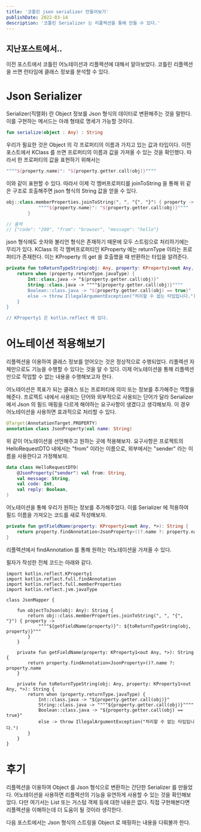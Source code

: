 ```yaml
---
title: '코틀린 json serializer 만들어보기'
publishDate: 2022-03-14
description: '코틀린 Serializer 는 리플렉션을 통해 만들 수 있다.'
---
```


## 지난포스트에서..

이전 포스트에서 코틀린 어노테이션과 리플렉션에 대해서 알아보았다.
코틀린 리플렉션을 쓰면 런타임에 클래스 정보를 분석할 수 있다.

# Json Serializer

Serializer(직렬화) 란 Object 정보를 Json 형식의 데이터로 변환해주는 것을 말한다.
이를 구현하는 메서드는 아래 형태로 명세가 가능할 것이다.

```kotlin
fun serialize(object : Any) : String
```

우리가 필요한 것은 Object 의 각 프로퍼티의 이름과 가지고 있는 값과 타입이다. 이전 포스트에서 KClass 를 쓰면 프로퍼티의 이름과 값을 가져올 수 있는 것을 확인했다.
따라서 한 프로퍼티의 값을 표현하기 위해서는

```kotlin
""""${property.name}": "${property.getter.call(obj)}""""
```

이와 같이 표현할 수 있다.
따라서 이제 각 멤버프로퍼티를 joinToString 을 통해 위 같은 구조로 호출해주면 json 형식의 String 값을 얻을 수 있다.

```kotlin
obj::class.memberProperties.joinToString(", ", "{", "}") { property ->
            """"${property.name}": "${property.getter.call(obj)}""""
        }

// 출력
// {"code": "200", "from": "browser", "message": "hello"}
```

json 형식에도 숫자와 불리언 형식은 존재하기 때문에 모두 스트링으로 처리하기에는 무리가 있다.
KClass 의 각 멤버프로퍼티인 KProperty 에는 returnType 이라는 프로퍼티가 존재한다. 이는 KProperty 의 get 을 호출했을 때 반환하는 타입을 알려준다.

```kotlin
private fun toReturnTypeString(obj: Any, property: KProperty1<out Any, *>): String {
    return when (property.returnType.javaType) {
        Int::class.java -> "${property.getter.call(obj)}"
        String::class.java -> """"${property.getter.call(obj)}""""
        Boolean::class.java -> "${property.getter.call(obj) == true}"
        else -> throw IllegalArgumentException("처리할 수 없는 타입입니다.")
    }
}

// KProperty1 은 kotlin.reflect 에 있다.
```

# 어노테이션 적용해보기

리플렉션을 이용하여 클래스 정보를 얻어오는 것은 정상적으로 수행되었다. 리플렉션 자체만으로도 기능을 수행할 수 있다는 것을 알 수 있다.
이제 어노테이션을 통해 리플렉션만으로 작업할 수 없는 내용을 수행해보고자 한다.

어노테이션은 목표가 되는 클래스 또는 프로퍼티에 의미 또는 정보를 추가해주는 역할을 해준다.
프로젝트 내에서 사용되는 단어와 외부적으로 사용되는 단어가 달라 Serializer 에서 Json 의 필드 매핑을 다르게 해야하는 요구사항이 생겼다고 생각해보자.
이 경우 어노테이션을 사용하면 효과적으로 처리할 수 있다.

```kotlin
@Target(AnnotationTarget.PROPERTY)
annotation class JsonProperty(val name: String)
```

위 같이 어노테이션을 선언해주고 원하는 곳에 적용해보자.
요구사항은 프로젝트의 HelloRequestDTO 내에서는 "from" 이라는 이름으로, 외부에서는 "sender" 라는 이름을 사용한다고 가정해보자.

```kotlin
data class HelloRequestDTO(
    @JsonProperty("sender") val from: String,
    val message: String,
    val code: Int,
    val reply: Boolean,
)
```

어노테이션을 통해 우리가 원하는 정보를 추가해주었다. 이를 Serializer 에 적용하여 필드 이름을 가져오는 코드를 새로 작성해보자.

```kotlin
private fun getFieldName(property: KProperty1<out Any, *>): String {
    return property.findAnnotation<JsonProperty>()?.name ?: property.name
}
```

리플렉션에서 findAnnotation 를 통해 원하는 어노테이션을 가져올 수 있다.

필자가 작성한 전체 코드는 아래와 같다.

```
import kotlin.reflect.KProperty1
import kotlin.reflect.full.findAnnotation
import kotlin.reflect.full.memberProperties
import kotlin.reflect.jvm.javaType

class JsonMapper {

    fun objectToJson(obj: Any): String {
        return obj::class.memberProperties.joinToString(", ", "{", "}") { property ->
            """"${getFieldName(property)}": ${toReturnTypeString(obj, property)}"""
        }
    }

    private fun getFieldName(property: KProperty1<out Any, *>): String {
        return property.findAnnotation<JsonProperty>()?.name ?: property.name
    }

    private fun toReturnTypeString(obj: Any, property: KProperty1<out Any, *>): String {
        return when (property.returnType.javaType) {
            Int::class.java -> "${property.getter.call(obj)}"
            String::class.java -> """"${property.getter.call(obj)}""""
            Boolean::class.java -> "${property.getter.call(obj) == true}"
            else -> throw IllegalArgumentException("처리할 수 없는 타입입니다.")
        }
    }
}
```

# 후기

리플렉션을 이용하여 Object 를 Json 형식으로 변환하는 간단한 Serializer 를 만들었다.
어노테이션을 사용하면 리플렉션의 기능을 유연하게 사용할 수 있는 것을 확인해보았다.
다만 여기서는 List 또는 거스텀 객체 등에 대한 내용은 없다. 직접 구현해본다면 리플렉션을 이해하는데 더 도움이 될 것이라 생각한다.

다음 포스트에서는 Json 형식의 스트링을 Object 로 매핑하는 내용을 다뤄볼까 한다.
